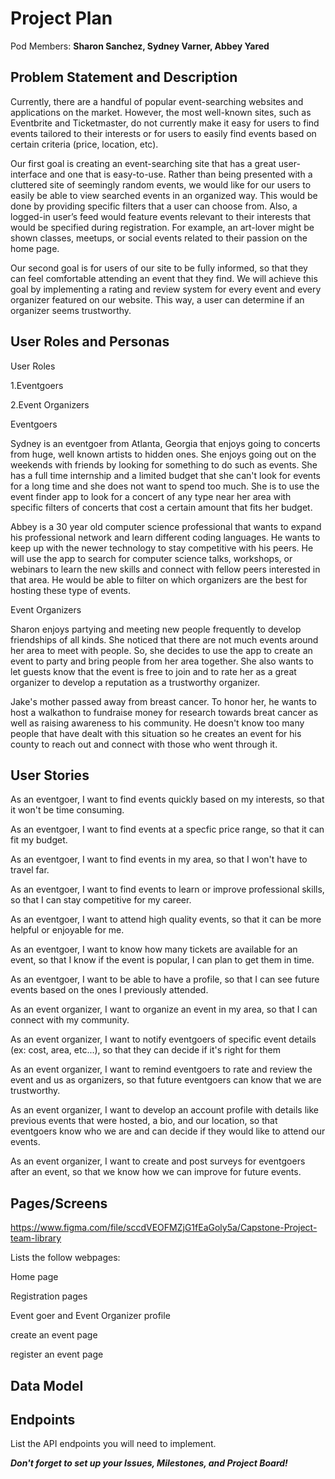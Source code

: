 # Project Plan

Pod Members: **Sharon Sanchez, Sydney Varner, Abbey Yared**

## Problem Statement and Description

Currently, there are a handful of popular event-searching websites and applications on the market. However, the most well-known sites, such as Eventbrite and Ticketmaster, do not currently make it easy for users to find events tailored to their interests or for users to easily find events based on certain criteria (price, location, etc). 

Our first goal is creating an event-searching site that has a great user-interface and one that is easy-to-use. Rather than being presented with a cluttered site of seemingly random events, we would like for our users to easily be able to view searched events in an organized way. This would be done by providing specific filters that a user can choose from. Also, a logged-in user’s feed would feature events relevant to their interests that would be specified during registration. For example, an art-lover might be shown classes, meetups, or social events related to their passion on the home page.

Our second goal is for users of our site to be fully informed, so that they can feel comfortable attending an event that they find. We will achieve this goal by implementing a rating and review system for every event and every organizer featured on our website. This way, a user can determine if an organizer seems trustworthy.


## User Roles and Personas

User Roles

1.Eventgoers

2.Event Organizers

Eventgoers

Sydney is an eventgoer from Atlanta, Georgia that enjoys going to concerts from huge, well known artists to hidden ones. She enjoys going out on the weekends with friends by looking for something to do such as events. She has a full time internship and a limited budget that she can't look for events for a long time and she does not want to spend too much. She is to use the event finder app to look for a concert of any type near her area with specific filters of concerts that cost a certain amount that fits her budget.

Abbey is a 30 year old computer science professional that wants to expand his professional network and learn different coding languages. He wants to keep up with the newer technology to stay competitive with his peers. He will use the app to search for computer science talks, workshops, or webinars to learn the new skills and connect with fellow peers interested in that area. He would be able to filter on which organizers are the best for hosting these type of events.

Event Organizers

Sharon enjoys partying and meeting new people frequently to develop friendships of all kinds. She noticed that there are not much events around her area to meet with people. So, she decides to use the app to create an event to party and bring people from her area together. She also wants to let guests know that the event is free to join and to rate her as a great organizer to develop a reputation as a trustworthy organizer.

Jake's mother passed away from breast cancer. To honor her, he wants to host a walkathon to fundraise money for research towards breat cancer as well as raising awareness to his community. He doesn't know too many people that have dealt with this situation so he creates an event for his county to reach out and connect with those who went through it.



## User Stories


As an eventgoer, I want to find events quickly based on my interests, so that it won't be time consuming.

As an eventgoer, I want to find events at a specfic price range, so that it can fit my budget.

As an eventgoer, I want to find events in my area, so that I won't have to travel far.

As an eventgoer, I want to find events to learn or improve professional skills, so that I can stay competitive for my career.

As an eventgoer, I want to attend high quality events, so that it can be more helpful or enjoyable for me.

As an eventgoer, I want to know how many tickets are available for an event, so that I know if the event is popular, I can plan to get them in time.

As an eventgoer, I want to be able to have a profile, so that I can see future events based on the ones I previously attended.

As an event organizer, I want to organize an event in my area, so that I can connect with my community.

As an event organizer, I want to notify eventgoers of specific event details (ex: cost, area, etc...), so that they can decide if it's right for them

As an event organizer, I want to remind eventgoers to rate and review the event and us as organizers, so that future eventgoers can know that we are trustworthy.

As an event organizer, I want to develop an account profile with details like previous events that were hosted, a bio, and our location, so that eventgoers know who we are and can decide if they would like to attend our events.

As an event organizer, I want to create and post surveys for eventgoers after an event, so that we know how we can improve for future events.

## Pages/Screens

https://www.figma.com/file/sccdVEOFMZjG1fEaGoly5a/Capstone-Project-team-library

Lists the follow webpages:

Home page

Registration pages

Event goer and Event Organizer profile

create an event page

register an event page

## Data Model






## Endpoints

List the API endpoints you will need to implement.

***Don't forget to set up your Issues, Milestones, and Project Board!***
